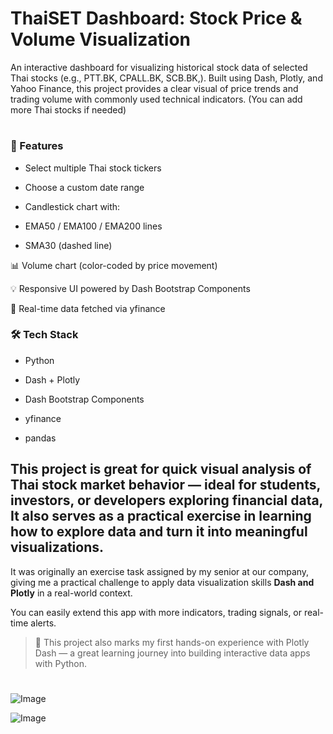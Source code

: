 # ThaiSET Dashboard: Stock Price & Volume Visualization
  An interactive dashboard for visualizing historical stock data of selected Thai stocks (e.g., PTT.BK, CPALL.BK, SCB.BK,). Built using Dash, Plotly, and Yahoo Finance, this project provides a clear visual of price trends and trading volume with commonly used technical indicators. (You can add more Thai stocks if needed)

#

### 🔧 Features
- Select multiple Thai stock tickers

- Choose a custom date range

- Candlestick chart with:

- EMA50 / EMA100 / EMA200 lines

- SMA30 (dashed line)

📊 Volume chart (color-coded by price movement)

💡 Responsive UI powered by Dash Bootstrap Components

🔄 Real-time data fetched via yfinance

### 🛠 Tech Stack
- Python

- Dash + Plotly

- Dash Bootstrap Components

- yfinance

- pandas


## This project is great for quick visual analysis of Thai stock market behavior — ideal for students, investors, or developers exploring financial data, It also serves as a practical exercise in learning how to explore data and turn it into meaningful visualizations.

It was originally an exercise task assigned by my senior at our company, giving me a practical challenge to apply data visualization skills **Dash and Plotly** in a real-world context.

You can easily extend this app with more indicators, trading signals, or real-time alerts.

> 📘 This project also marks my first hands-on experience with Plotly Dash — a great learning journey into building interactive data apps with Python.

#

![Image](https://github.com/user-attachments/assets/95689c38-4017-4e33-98ed-330ec1afff9d)



![Image](https://github.com/user-attachments/assets/1726aebf-9e6b-476e-9310-adabeabf92ea)


